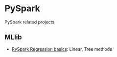 # PySpark

PySpark related projects 

## MLlib

* [PySpark Regression basics](https://github.com/Sampayob/PySpark/blob/main/PySpark%20%20and%20MLib%20-%20Linear%20Regression.ipynb): Linear, Tree methods
